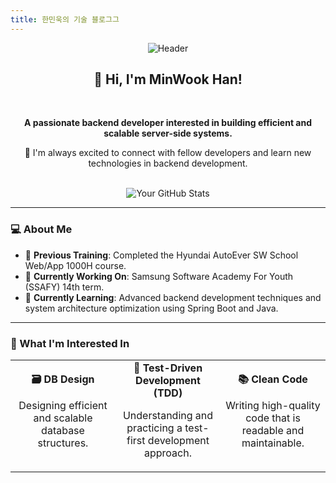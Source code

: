 ```yaml
---
title: 한민욱의 기술 블로그그
---
```


<div align="center">
  <img src="https://capsule-render.vercel.app/api?type=waving&color=gradient&height=250&section=header&text=Minwook's%20Digital%20Garden&fontSize=45&fontAlign=50&fontAlignY=40&desc=Welcome%20to%20my%20knowledge%20base!&descAlign=50&descAlignY=60&animation=fadeIn" alt="Header" />
</div>

<div align="center">
  
## 👋 Hi, I'm MinWook Han!
<br/>
<p>
  <strong>A passionate backend developer interested in building efficient and scalable server-side systems.</strong>
</p>
<p>
  🌈 I'm always excited to connect with fellow developers and learn new technologies in backend development.
</p>
<br/>
<img src="https://github-readme-stats.vercel.app/api?username=YourGitHubUsername&show_icons=true&theme=radical" alt="Your GitHub Stats"/>
</div>

---

### 💻 About Me

* 🔭 **Previous Training**: Completed the Hyundai AutoEver SW School Web/App 1000H course.
* 🚀 **Currently Working On**: Samsung Software Academy For Youth (SSAFY) 14th term.
* 🌱 **Currently Learning**: Advanced backend development techniques and system architecture optimization using Spring Boot and Java.

---

### 🌱 What I'm Interested In

<table>
  <tr>
    <td width="33.3%" align="center">
      <strong>🗃️ DB Design</strong>
      <p>Designing efficient and scalable database structures.</p>
    </td>
    <td width="33.3%" align="center">
      <strong>🧪 Test-Driven Development (TDD)</strong>
      <p>Understanding and practicing a test-first development approach.</p>
    </td>
    <td width="33.3%" align="center">
      <strong>📚 Clean Code</strong>
      <p>Writing high-quality code that is readable and maintainable.</p>
    </td>
  </tr>
</table>
